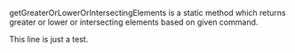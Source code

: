
getGreaterOrLowerOrIntersectingElements is a static method which returns greater or lower or intersecting elements based on given command.

This line is just a test. 